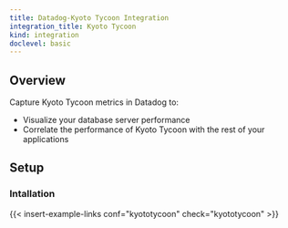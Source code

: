 ```yaml
---
title: Datadog-Kyoto Tycoon Integration
integration_title: Kyoto Tycoon
kind: integration
doclevel: basic
---
```



## Overview
Capture Kyoto Tycoon metrics in Datadog to:

* Visualize your database server performance
* Correlate the performance of Kyoto Tycoon with the rest of your applications

## Setup
### Intallation
{{< insert-example-links conf="kyototycoon" check="kyototycoon" >}}
